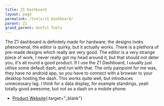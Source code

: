 ```yaml
---
title: Z1 Dashboard
layout: page
permalink: /tools/z1_dashboard/
parent: Z1
grand_parent: Useful Tools
---
```

The Z1 dashboard is definitely made for hardware,
the designs looks phenomenal,
the editor is quirky, but it actually works.
There is a plethora of pre-made designs which really are very good.
The editor is a very strange piece of work, I never really got my head around it,
but that should not deter you, it's all round a good product.
If I use the Z1 Dashboard, I usually just utilise some default dash, and run with that.
The only painpoint for me was, they have no android app,
so you have to connect with a browser to your desktop hosting the dash.
This works quite well, but introduces unnecessary lag.
I think for a data display, for example standings, yeah totally good awesome, but not as a dash on a mobile phone.

- [Product Website](https://www.z1simwheel.com/dashboard/){:target="_blank"}